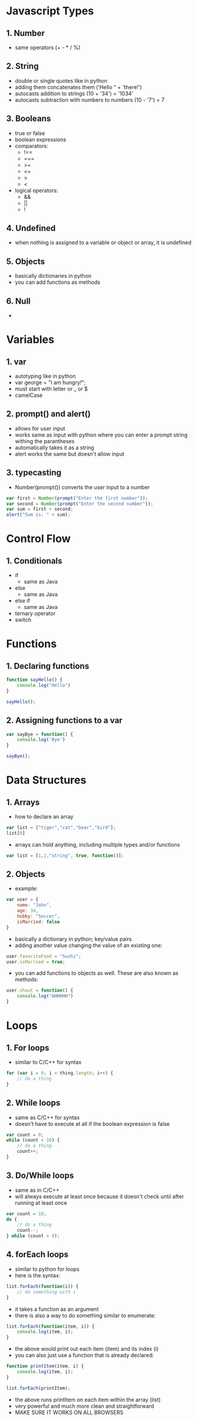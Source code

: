 # Javascript Types

## 1. Number
- same operators (+ - * / %)

## 2. String
- double or single quotes like in python
- adding them concatenates them ('Hello " + 'there!')
- autocasts addition to strings (10 + '34') = '1034'
- autocasts subtraction with numbers to numbers (10 - '7') = 7

## 3. Booleans
- true or false
- boolean expressions
- comparators:
    - !==
    - ===
    - \>=
    - <=
    - \>
    - <
- logical operators:
    - &&
    - ||
    - !

## 4. Undefined
- when nothing is assigned to a variable or object or array, it is undefined

## 5. Objects
- basically dictionaries in python
- you can add functions as methods

## 6. Null
- 

# Variables

## 1. var
- autotyping like in python
- var george = "I am hungry!";
- must start with letter or _ or $
- camelCase

## 2. prompt() and alert()
- allows for user input
- works same as input with python where you can enter a prompt string withing the parantheses
- automatically takes it as a string
- alert works the same but doesn't allow input

## 3. typecasting
- Number(prompt()) converts the user input to a number

```js
var first = Number(prompt("Enter the first number"));
var second = Number(prompt("Enter the second number"));
var sum = first + second;
alert("Sum is: " + sum);
```

# Control Flow

## 1. Conditionals
- if
    - same as Java
- else
    - same as Java
- else if
    - same as Java
- ternary operator
- switch

# Functions

## 1. Declaring functions
```js
function sayHello() {
    console.log("Hello")
}

sayHello();
```
## 2. Assigning functions to a var
```js
var sayBye = function() {
    console.log('Bye')
}

sayBye();
```

# Data Structures

## 1. Arrays
- how to declare an array
```js
var list = ["tiger","cat","bear","bird"];
list[0]
```
- arrays can hold anything, including multiple types and/or functions
```js
var list = [1,2,"string", true, function()];
```

## 2. Objects
- example:
```js
var user = {
    name: "John",
    age: 34,
    hobby: "Soccer",
    isMarried: false
}
```
- basically a dictionary in python; key/value pairs
- adding another value changing the value of an existing one:
```js
user.favoriteFood = "Sushi";
user.isMarried = true;
```
- you can add functions to objects as well. These are also known as methods:
```js
user.shout = function() {
    console.log("AHHHHH")
}
```

# Loops

## 1. For loops
- similar to C/C++ for syntax
```js
for (var i = 0; i < thing.length; i++) {
    // do a thing
}
```

## 2. While loops
- same as C/C++ for syntax
- doesn't have to execute at all if the boolean expression is false
```js
var count = 0;
while (count < 10) {
    // do a thing
    count++;
}
```

## 3. Do/While loops
- same as in C/C++
- will always execute at least once because it doesn't check until after running at least once
```js
var count = 10;
do {
    // do a thing
    count--;
} while (count > 0);
```

## 4. forEach loops
- similar to python for loops
- here is the syntax:
```js
list.forEach(function(i)) {
    // do something with i
}
```
- it takes a function as an argument
- there is also a way to do something similar to enumerate:
```js
list.forEach(function(item, i)) {
    console.log(item, i);
}
```
- the above would print out each item (item) and its index (i)
- you can also just use a function that is already declared:
```js
function printItem(item, i) {
    console.log(item, i);
}

list.forEach(printItem);
```
- the above runs printItem on each item within the array (list)
- very powerful and much more clean and straightforward
- MAKE SURE IT WORKS ON ALL BROWSERS